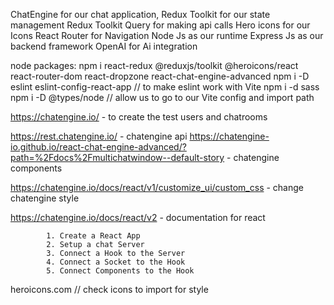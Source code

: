 <!----------------------------------------------------------------------------------------------------------------------------------- 
--------------------------------------------------------------- Dependencies --------------------------------------------------------
 ------------------------------------------------------------------------------------------------------------------------------------>


ChatEngine for our chat application,
Redux Toolkit for our state management
Redux Toolkit Query for making api calls
Hero icons for our Icons
React Router for Navigation 
Node Js as our runtime 
Express Js as our backend framework
OpenAI for Ai integration

node packages:
            npm i react-redux @reduxjs/toolkit @heroicons/react react-router-dom react-dropzone react-chat-engine-advanced
            npm i -D eslint eslint-config-react-app // to make eslint work with Vite
            npm i -d sass
            npm i -D @types/node // allow us to go to our Vite config and import path


<!----------------------------------------------------------------------------------------------------------------------------------- 
--------------------------------------------------------------- ependencies ---------------------------------------------------------------
 ------------------------------------------------------------------------------------------------------------------------------------>

 https://chatengine.io/ - to create the test users and chatrooms

https://rest.chatengine.io/ - chatengine api
https://chatengine-io.github.io/react-chat-engine-advanced/?path=%2Fdocs%2Fmultichatwindow--default-story - chatengine components

https://chatengine.io/docs/react/v1/customize_ui/custom_css - change chatengine style

https://chatengine.io/docs/react/v2 - documentation for react

            1. Create a React App
            2. Setup a chat Server
            3. Connect a Hook to the Server
            4. Connect a Socket to the Hook
            5. Connect Components to the Hook

heroicons.com // check icons to import for style

